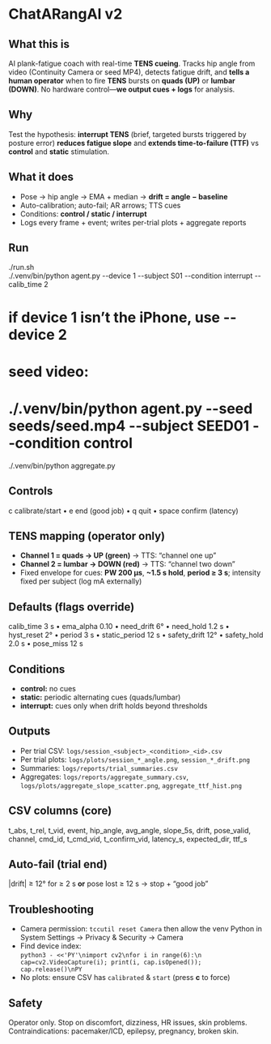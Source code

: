 # ChatARangAI v2

## What this is
AI plank-fatigue coach with real-time **TENS cueing**. Tracks hip angle from video (Continuity Camera or seed MP4), detects fatigue drift, and **tells a human operator** when to fire **TENS** bursts on **quads (UP)** or **lumbar (DOWN)**. No hardware control—**we output cues + logs** for analysis.

## Why
Test the hypothesis: **interrupt TENS** (brief, targeted bursts triggered by posture error) **reduces fatigue slope** and **extends time-to-failure (TTF)** vs **control** and **static** stimulation.

## What it does
- Pose → hip angle → EMA + median → **drift = angle − baseline**
- Auto-calibration; auto-fail; AR arrows; TTS cues
- Conditions: **control / static / interrupt**
- Logs every frame + event; writes per-trial plots + aggregate reports

## Run
./run.sh  
./.venv/bin/python agent.py --device 1 --subject S01 --condition interrupt --calib_time 2  
# if device 1 isn’t the iPhone, use --device 2  
# seed video:  
# ./.venv/bin/python agent.py --seed seeds/seed.mp4 --subject SEED01 --condition control  
./.venv/bin/python aggregate.py

## Controls
c calibrate/start • e end (good job) • q quit • space confirm (latency)

## TENS mapping (operator only)
- **Channel 1 = quads → UP (green)** → TTS: “channel one up”
- **Channel 2 = lumbar → DOWN (red)** → TTS: “channel two down”
- Fixed envelope for cues: **PW 200 µs**, **~1.5 s hold**, **period ≥ 3 s**; intensity fixed per subject (log mA externally)

## Defaults (flags override)
calib_time 3 s • ema_alpha 0.10 • need_drift 6° • need_hold 1.2 s • hyst_reset 2° • period 3 s • static_period 12 s • safety_drift 12° • safety_hold 2.0 s • pose_miss 12 s

## Conditions
- **control:** no cues  
- **static:** periodic alternating cues (quads/lumbar)  
- **interrupt:** cues only when drift holds beyond thresholds

## Outputs
- Per trial CSV: `logs/session_<subject>_<condition>_<id>.csv`
- Per trial plots: `logs/plots/session_*_angle.png`, `session_*_drift.png`
- Summaries: `logs/reports/trial_summaries.csv`
- Aggregates: `logs/reports/aggregate_summary.csv`,  
  `logs/plots/aggregate_slope_scatter.png`, `aggregate_ttf_hist.png`

## CSV columns (core)
t_abs, t_rel, t_vid, event, hip_angle, avg_angle, slope_5s, drift, pose_valid, channel, cmd_id, t_cmd_vid, t_confirm_vid, latency_s, expected_dir, ttf_s

## Auto-fail (trial end)
|drift| ≥ 12° for ≥ 2 s **or** pose lost ≥ 12 s → stop + “good job”

## Troubleshooting
- Camera permission: `tccutil reset Camera` then allow the venv Python in System Settings → Privacy & Security → Camera
- Find device index:  
  `python3 - <<'PY'\nimport cv2\nfor i in range(6):\n cap=cv2.VideoCapture(i); print(i, cap.isOpened()); cap.release()\nPY`
- No plots: ensure CSV has `calibrated` & `start` (press **c** to force)

## Safety
Operator only. Stop on discomfort, dizziness, HR issues, skin problems. Contraindications: pacemaker/ICD, epilepsy, pregnancy, broken skin.
